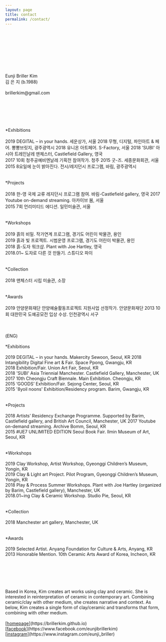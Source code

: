 ```yaml
---
layout: page
title: contact
permalink: /contact/
---
```

<br>
<br>
<br>
<br>
<br>
<br>
<br>
<br>
Eunji Briller Kim<br> 
김 은 지 (b.1988)<br>
<br>
brillerkim@gmail.com<br>
<br>
<br>
<br>
<br>
<br>
<br>
*Exhibitions<br>
<br>
2019 DEGITAL – in your hands. 세운상가, 서울  
2018 무형, 디지털, 파인아트 & 페어. 뽕뽕브릿지, 광주광역시  
2018 유니온 아트페어. S-Factory, 서울  
2018 'SUBI' 아시아 트레인날레 맨체스터, Castlefield Gallery, 영국<br> 
2017 10회 청주공예비엔날레 기획전 참여작가. 청주 
2015 굿-즈. 세종문화회관, 서울  
2015 8요일에 눈이 밝아진다. 전시/레지던시 프로그램, 바림, 광주광역시 
<br>
<br>
<br>
*Projects<br>
<br>
2018 한-영 국제 교류 레지던시 프로그램 참여. 바림-Castlefield gallery, 영국    
2017 Youtube on-demand streaming. 아카이브 봄, 서울<br>
2015 7회 언리미티드 에디션. 일민미술관, 서울
<br>
<br>
<br>
*Workshops<br>
<br>
2019 흙의 비밀. 작가연계 프로그램, 경기도 어린이 박물관, 용인<br>
2019 흙과 빛 프로젝트. 시범운영 프로그램, 경기도 어린이 박물관, 용인<br>
2018 흙-도자 워크샵. Plant with Joe Hartley, 영국<br> 
2018.01~ 도자로 다른 것 만들기. 스튜디오 파이 
<br>
<br>
<br>
*Collection<br> 
<br>
2018 맨체스터 시립 미술관, 소장
<br>
<br>
<br>
*Awards<br>
<br>
2019 안양문화재단 안양예술활동프로젝트 지원사업 선정작가. 안양문화재단     
2013 10회 대한민국 도예공모전 입상 수상. 인천광역시 서구 
<br>
<br>
<br>
<br>
(ENG)
<br>
<br> 
*Exhibitions<br>
<br> 
2019 DEGITAL – in your hands. Makercity Sewoon, Seoul, KR   
2018 Intangibility Digital Fine art & Fair. Space Ppong, Gwangju, KR<br> 
2018 Exhibition/Fair. Union Art Fair, Seoul, KR<br> 
2018 'SUBI' Asia Triennial Manchester. Castlefield Gallery, Manchester, UK
2017 10th Cheongju Craft Biennale. Main Exhibition. Cheongju, KR<br> 
2015 ‘GOODS’ Exhibition/Fair. Sejong Center, Seoul, KR<br> 
2015 '8yoil noons' Exhibition/Residency program. Barim, Gwangju, KR
<br>
<br>
<br>
*Projects<br>
<br>    
2018 Artists’ Residency Exchange Programme. Supported by Barim, Castlefield gallery, and British Art Council, Manchester, UK  
2017 Youtube on-demand streaming. Archive Bomm, Seoul, KR<br> 
2015 #UE7 UNLIMITED EDITION Seoul Book Fair. Ilmin Museum of Art, Seoul, KR
<br>
<br>
<br>
*Workshops<br>
<br>
2019 Clay Workshop, Artist Workshop, Gyeonggi Children’s Museum, Yongin, KR<br> 
2019 Clay & Light art Project. Pilot Program, Gyeonggi Children’s Museum, Yongin, KR<br> 
2018 Play & Process Summer Workshops. Plant with Joe Hartley (organized by Barim, Castlefield gallery), Manchester, UK<br> 
2018.01~ing Clay & Ceramic Workshop. Studio Pie, Seoul, KR
<br>
<br>
<br>
*Collection<br> 
<br>
2018 Manchester art gallery, Manchester, UK 
<br>
<br>
<br>
*Awards<br>
<br>   
2019 Selected Artist. Anyang Foundation for Culture & Arts, Anyang, KR   
2013 Honorable Mention. 10th Ceramic Arts Award of Korea, Incheon, KR  
<br>
<br>
<br>
<br>
<br>
<br>
<br>
Based in Korea, Kim creates art works using clay and ceramic. She is interested in reinterpretation of ceramic in contemporary art. Combining ceramic/clay with other medium,
she creates narrative and context. As below, Kim creates a single form of clay/ceramic and transforms that form,
combining with other medium.
<br>
<br>
[<U>homepage</U>](https://brillerkim.github.io)<br>
[<U>facebook</U>](https://www.facebook.com/eunjibrillerkim)<br>
[<U>instagram</U>](https://www.instagram.com/eunji_briller)<br>
<br>
<br>
<br>
<br>
